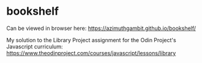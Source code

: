 # bookshelf
Can be viewed in browser here:
https://azimuthgambit.github.io/bookshelf/

My solution to the Library Project assignment for the Odin Project's Javascript curriculum:
https://www.theodinproject.com/courses/javascript/lessons/library

